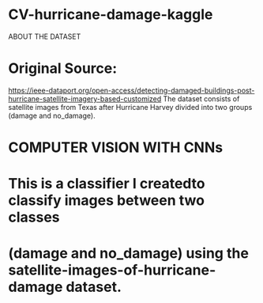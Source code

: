 # CV-hurricane-damage-kaggle

ABOUT THE DATASET

# Original Source:
https://ieee-dataport.org/open-access/detecting-damaged-buildings-post-hurricane-satellite-imagery-based-customized
The dataset consists of satellite images from Texas after Hurricane Harvey
divided into two groups (damage and no_damage).

# COMPUTER VISION WITH CNNs
#
# This is a classifier  I createdto classify images between two classes
# (damage and no_damage) using the satellite-images-of-hurricane-damage dataset.